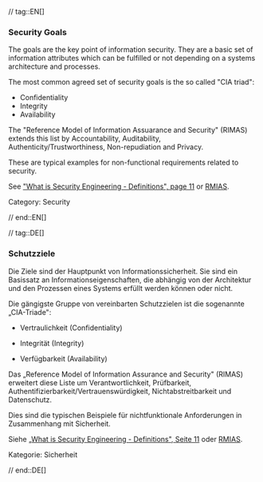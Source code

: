 // tag::EN[]
### Security Goals

The goals are the key point of information security. They are a basic set of
information attributes which can be fulfilled or not depending on a systems
architecture and processes.

The most common agreed set of security goals is the so called "CIA triad":

* Confidentiality
* Integrity
* Availability

The "Reference Model of Information Assuarance and Security" (RIMAS) extends
this list by Accountability, Auditability, Authenticity/Trustworthiness,
Non-repudiation and Privacy.

These are typical examples for non-functional requirements related to security.

See ["What is Security Engineering - Definitions", page 11](#ref-anderson-2008) or [RMIAS](#ref-rmias-2013).

Category: Security


// end::EN[]

// tag::DE[]
### Schutzziele

Die Ziele sind der Hauptpunkt von Informationssicherheit. Sie sind ein
Basissatz an Informationseigenschaften, die abhängig von der
Architektur und den Prozessen eines Systems erfüllt werden können oder
nicht.

Die gängigste Gruppe von vereinbarten Schutzzielen ist die sogenannte
„CIA-Triade":

-   Vertraulichkeit (Confidentiality)

-   Integrität (Integrity)

-   Verfügbarkeit (Availability)

Das „Reference Model of Information Assurance and Security" (RIMAS)
erweitert diese Liste um Verantwortlichkeit, Prüfbarkeit,
Authentifizierbarkeit/Vertrauenswürdigkeit, Nichtabstreitbarkeit und
Datenschutz.

Dies sind die typischen Beispiele für nichtfunktionale Anforderungen
in Zusammenhang mit Sicherheit.

Siehe [„What is Security Engineering - Definitions", Seite
11](#ref-anderson-2008) oder [RMIAS](#ref-rmias-2013).

Kategorie: Sicherheit


// end::DE[]

